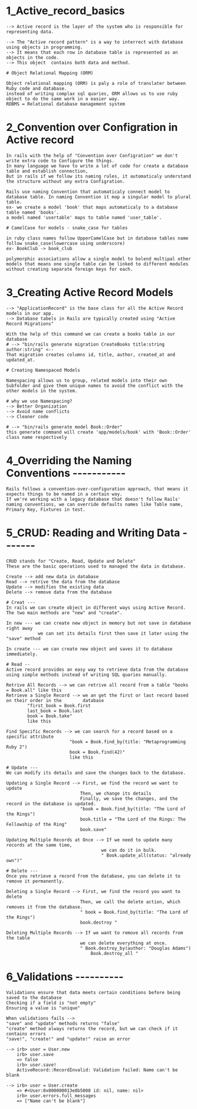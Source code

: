 # 1_Active_record_basics
    --> Active record is the layer of the system who is responsible for representing data.

    --> The "Active record pattern" is a way to interrect with database using objects in programming.
    --> It means that each row in database table is represented as an objects in the code.
    --> This object  contains both data and method.

    # Object Relational Mapping (ORM)

    Object relational mapping (ORM) is paly a role of translater between Ruby code and database.
    instead of writing complax sql quaries, ORM allows us to use ruby object to do the same work in a easier way.
    RDBMS = Relational database management system


# 2_Convention over Configration in Active record
    In rails with the help of "Convention over Configration" we don't write extra code to Configure the things.
    In many language we have to write a lot of code for create a database table and establish connection,
    But in rails if we follow its naming rules, it automaticaly understand the structure without any extra Configration.

    Rails use naming Convention that automaticaly connect model to database table. In naming Convention it map a singular model to plural table.
    ex- we create a model 'book' that maps automaticaly to a database table named 'books'.
    a model named 'usertable' maps to table named 'user_table'.

    # CamelCase for models - snake_case for tables 

    in ruby class names follow UpperCamelCase but in database tables name follow snake_case(lowercase using underscore)
    ex- BookClub -> book_club

    polymorphic associations allow a single model to bolend multipal other models that means one single table can be linked to different modules without creating separate foreign keys for each.


# 3_Creating Active Record Models
    --> "ApplicationRecord" is the base class for all the Active Record models in our app.
    --> Database tabels in Rails are typically created using "Active Record Migrations" 

    With the help of this command we can create a books table in our database 
    # --> "bin/rails generate migration CreateBooks title:string author:string" <--
    That migration creates columns id, title, author, created_at and updated_at.

    # Creating Namespaced Models

    Namespacing allows us to group, related models into their own Subfolder and give them unique names to avoid the conflict with the other models in the system.

    # why we use Namespacing?
    --> Better Organization
    --> Avoid name conflicts
    --> Cleaner code

    # --> "bin/rails generate model Book::Order"
    this generate command will create 'app/models/book' with 'Book::Order' class name respectively 


# 4_Overriding the Naming Conventions -----------

    Rails follows a convention-over-configuration approach, that means it expects things to be named in a certain way. 
    If we're working with a legacy database that doesn't follow Rails' naming conventions, we can override defaults names like Table name, Primary Key, Fixtures in test.


# 5_CRUD: Reading and Writing Data -------

    CRUD stands for "Create, Read, Update and Delete"
    These are the basic operations used to managed the data in database.

    Create --> add new data in database
    Read --> retrive the data from the database
    Update --> modifies the existing data 
    Delete --> remove data from the database

    # Creat ---
    In rails we can create object in different ways using Active Record.
    The two main methods are "new" and "create".

    In new --- we can create new object in memory but not save in database right away
                we can set its details first then save it later using the "save" method

    In create --- we can create new object and saves it to database immediately.

    # Read --
    Active record provides an easy way to retrieve data from the database using simple methods instead of writing SQL quaries manually.

    Retrive All Records --> we can retrive all record from a table "books = Book.all" like this
    Retrieve a Single Record --> we an get the first or last record based on their order in the        database 
            "first_book = Book.first
            last_book = Book.last
            book = Book.take"
            like this

    Find Specific Records --> we can search for a record based on a specific attribute 
                            "book = Book.find_by(title: "Metaprogramming Ruby 2")
                            book = Book.find(42)"
                            like this

    # Update ---
    We can modify its details and save the changes back to the database.

    Updating a Single Record --> First, we find the record we want to update
                                Then, we change its details
                                Finally, we save the changes, and the record in the database is updated.
                                "book = Book.find_by(title: "The Lord of the Rings")
                                book.title = "The Lord of the Rings: The Fellowship of the Ring"
                                book.save"
                                
    Updating Multiple Records at Once --> If we need to update many records at the same time, 
                                        we can do it in bulk.
                                        " Book.update_all(status: "already own")"

    # Delete ---
    Once you retrieve a record from the database, you can delete it to remove it permanently.

    Deleting a Single Record --> First, we find the record you want to delete
                                Then, we call the delete action, which removes it from the database.
                                " book = Book.find_by(title: "The Lord of the Rings")
                                book.destroy "

    Deleting Multiple Records --> If we want to remove all records from the table
                                we can delete everything at once.
                                " Book.destroy_by(author: "Douglas Adams")
                                    Book.destroy_all "


# 6_Validations ----------
    Validations ensure that data meets certain conditions before being saved to the database
    Checking if a field is "not empty"
    Ensuring a value is "unique"

    When validations fails -->
    "save" and "update" methods returns "false"
    "create" method always returns the record, but we can check if it contains errors
    "save!", "create!" and "update!" raise an error 

    --> irb> user = User.new
        irb> user.save
        => false
        irb> user.save!
        ActiveRecord::RecordInvalid: Validation failed: Name can't be blank
    
    --> irb> user = User.create
        => #<User:0x000000013e8b5008 id: nil, name: nil>
        irb> user.errors.full_messages
        => ["Name can't be blank"]